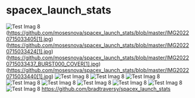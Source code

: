 # spacex_launch_stats
 
![Test Imag 8](https://github.com/mosesnova/spacex_launch_stats/blob/master/space.jpg)
(https://github.com/mosesnova/spacex_launch_stats/blob/master/IMG20220715033405[1].jpg)
(https://github.com/mosesnova/spacex_launch_stats/blob/master/IMG20220715033424[1].jpg)
(https://github.com/mosesnova/spacex_launch_stats/blob/master/IMG20220715033437_BURST000_COVER[1].jpg)
(https://github.com/mosesnova/spacex_launch_stats/blob/master/IMG20220715033440[1].jpg)
![Test Imag 8](https://github.com/mosesnova/spacex_launch_stats/blob/master/rad.jpg)
![Test Imag 8](https://github.com/mosesnova/spacex_launch_stats/blob/master/agun.jpeg)
![Test Imag 8](https://github.com/mosesnova/spacex_launch_stats/blob/master/acas.jpg)
![Test Imag 8](https://github.com/mosesnova/spacex_launch_stats/blob/master/box.jpg)
![Test Imag 8](https://github.com/mosesnova/spacex_launch_stats/blob/master/pslv.jpeg)
![Test Imag 8](https://github.com/mosesnova/spacex_launch_stats/blob/master/na.jpg)
![Test Imag 8](https://github.com/mosesnova/spacex_launch_stats/blob/master/wt.jpg)
![Test Imag 8](https://github.com/mosesnova/spacex_launch_stats/blob/master/btk.jpg)
![Test Imag 8](https://github.com/mosesnova/spacex_launch_stats/blob/master/spacex.jpg)
https://github.com/bradtraversy/spacex_launch_stats
